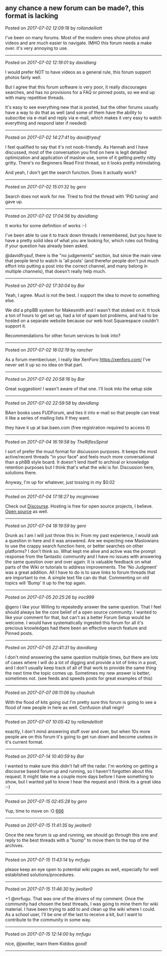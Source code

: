 ## any chance a new forum can be made?, this format is lacking
Posted on *2017-07-02 12:09:18* by *rollandelliott*

I've been on many forums. Most of the modern ones show photos and videos and are much easier to navigate. IMHO this forum needs a make over. it's very annoying to use.

---

Posted on *2017-07-02 12:19:01* by *davidlang*

I would prefer NOT to have videos as a general rule, this forum support photos fairly well.

But I agree that this forum software is very poor, it really discourages searches, and has no provisions for a FAQ or pinned posts, so we end up with many repetitive threads.

It's easy to see everything new that is posted, but the other forums usually have a way to do that as well (and some of them have the ability to subscribe via e-mail and reply via e-mail, which makes it very easy to watch everything and respond later if needed)

---

Posted on *2017-07-02 14:27:41* by *davidfryauf*

I feel qualified to say that it's not noob-friendly.  As Hannah and I have discussed, most of the conversation you find on here is legit detailed optimization and application of maslow use, some of it getting pretty nitty gritty.  There's no Beginners Read First thread, so it looks pretty intimidating.

And yeah, I don't get the search function.  Does it actually work?

---

Posted on *2017-07-02 15:01:32* by *gero*

Search does not work for me. Tried to find the thread with 'PID tuning' and gave up.

---

Posted on *2017-07-02 17:04:56* by *davidlang*

It works for some definition of works :-)

I've been able to use it to track down threads I remembered, but you have to have a pretty solid idea of what you are looking for, which rules out finding if your question has already been asked.

@davidfryauf, there is the "no judgements" section, but since the main view that people tend to watch is 'all posts' (and therefor people don't put much effort into putting a post into the correct channel, and many belong in multiple channels), that doesn't really help much.

---

Posted on *2017-07-02 17:30:04* by *Bar*

Yeah, I agree. Muut is not the best. I support the idea to move to something else.

We did a phpBB system for Makesmith and I wasn't that stoked on it. It took a ton of hours to get set up, had a lot of spam bot problems, and had to be hosted on a separate website because our web host Squarespace couldn't support it. 

Recommendations
for other forum services to look into?

---

Posted on *2017-07-02 18:02:19* by *rancher*

As a forum member/user, I really like XenForo
https://xenforo.com/
I've never set it up so no idea on that part.

---

Posted on *2017-07-02 20:58:16* by *Bar*

Great suggestion! I wasn't aware of that one. I'll look into the setup side

---

Posted on *2017-07-02 22:59:58* by *davidlang*

BAen books uses FUDForum, and ties it into e-mail so that people can treat it like a series of mailing lists if they want.

they have it up at bar.baen.com (free registration required to access it)

---

Posted on *2017-07-04 16:19:58* by *TheRiflesSpiral*

I sort of prefer the muut format for discussion purposes. It keeps the most active/recent threads "in your face" and feels much more conversational than a phBB style board. It doesn't lend itself to archival or knowledge retention purposes but I think that's what the wiki is for. Discussion here, solutions there.

Anyway, I'm up for whatever, just tossing in my $0.02

---

Posted on *2017-07-04 17:18:27* by *mcginniwa*

Check out [Discourse](http://www.discourse.org). Hosting is free for open source projects, I believe. [Open source](https://github.com/discourse/discourse) as well.

---

Posted on *2017-07-04 18:19:59* by *gero*

Drunk as I am I will just throw this in:
From my past experience, I would ask a question in here and it was answered. Are we expecting new Maslowians to use the crappy search function here, or better searches on other platforms? I don't think so.
What kept me alive and active was the prompt response from the fantastic community and I have no issues with answering the same question over and over again.
It is valuable feedback on what parts of the Wiki or tutorials to address improvements. The 'No Judgment' was a great addition.
All I have to do is to save links to forum threads that are important to me. A simple text file can do that. Commenting on old topics will 'Bump' it up to the top again.

---

Posted on *2017-07-05 20:25:26* by *iroc999*

@gero I like your Willing to repeatedly answer the same question. That I feel should always be the core belief of a open source community. I wanted to like your comment for that, but can't as a better Forum Setup would be welcome. I would have systematically ingested this forum for all it's precious knowledges had there been an effective search feature and Pinned posts.

---

Posted on *2017-07-05 22:41:31* by *davidlang*

I don't mind answering the same question multiple times, but there are lots of cases where I will do a lot of digging and provide a lot of links in a post, and I don't usually keep track of all of that work to provide the same thing the next time the topic comes up. Sometimes my new answer is better, sometimes not. (see feeds and speeds posts for great examples of this)

---

Posted on *2017-07-07 09:11:06* by *chauhuh*

With the flood of kits going out I'm pretty sure this forum is going to see a flood of new people in here as well. Confusion shall reign!

---

Posted on *2017-07-07 10:05:42* by *rollandelliott*

exactly, I don't mind answering stuff over and over, but when 10x more people are on this forum it's going to get run down and become useless in it's current format.

---

Posted on *2017-07-14 10:40:59* by *Bar*

I wanted to make sure this didn't fall off the radar. I'm working on getting a discourse based forum up and running, so I haven't forgotten about this request. It might take me a couple more days before I have something to show, but I wanted yall to know I hear the request and I think its a great idea :-)

---

Posted on *2017-07-15 02:45:28* by *gero*

Yup, time to move on :O  [666](//muut.com/u/maslowcnc/s1/:maslowcnc:q35o:666.jpg.jpg)

---

Posted on *2017-07-15 11:41:35* by *jwolter0*

Once the new forum is up and running, we should go through this one and reply to the best threads with a "bump" to move them  to the top of the archives.

---

Posted on *2017-07-15 11:43:14* by *mrfugu*

please keep an eye open to potential wiki pages as well, especially for well established solutions/procedures.

---

Posted on *2017-07-15 11:46:30* by *jwolter0*

+1 @mrfugu.  That was one of the drivers of my comment.  Once the community had chosen the best threads, I was going to mine them for wiki material.  I have been trying to add to and clean up the wiki where I could. As a school user, I'll be one of the last to receive a kit, but I want to contribute to the community in some way.

---

Posted on *2017-07-15 12:14:00* by *mrfugu*

nice, @jwolter, learn them Kiddos good!

---

